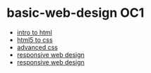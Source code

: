 # basic-web-design OC1

<ul>
    <li><a href="intro_to_html/index.html" target="_blank>">intro to html</a></li>
    <li><a href="html5_to_css/index.html" target="_blank>">html5 to css</a></li>
    <li><a href="advanced.css/index.html" target="_blank>">advanced css</a></li>
    <li><a href="responsive/index.html" target="_blank>">responsive web design</a></li>
    <li><a href="final/index.html" target="_blank>">responsive web design</a></li>
</ul>